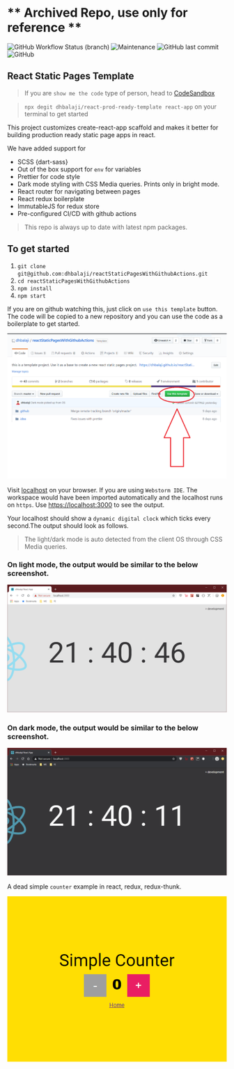 # ** Archived Repo, use only for reference **


![GitHub Workflow Status (branch)](https://img.shields.io/github/workflow/status/dhbalaji/reactStaticPagesWithGithubActions/Deploy%20to%20GitHub%20Pages/master?label=Deploy%20to%20Github%20Pages)
![Maintenance](https://img.shields.io/maintenance/yes/2021)
![GitHub last commit](https://img.shields.io/github/last-commit/dhbalaji/reactStaticPagesWithGithubActions)
![GitHub](https://img.shields.io/github/license/dhbalaji/reactStaticPagesWithGithubActions)

## React Static Pages Template

> If you are `show me the code` type of person, head to <a href="https://codesandbox.io/s/github/dhbalaji/reactStaticPagesWithGithubActions?file=/src/App.js" target="_blank">CodeSandbox</a>

> `npx degit dhbalaji/react-prod-ready-template react-app` on your terminal to get started

This project customizes create-react-app scaffold and makes it better for building production ready static page apps in react.

We have added support for 

* SCSS {dart-sass}
* Out of the box support for `env` for variables
* Prettier for code style
* Dark mode styling with CSS Media queries. Prints only in bright mode.
* React router for navigating between pages
* React redux boilerplate
* ImmutableJS for redux store
* Pre-configured CI/CD with github actions

> This repo is always up to date with latest npm packages.

## To get started

1. `git clone git@github.com:dhbalaji/reactStaticPagesWithGithubActions.git`
2. `cd reactStaticPagesWithGithubActions`
3. `npm install`
4. `npm start`

If you are on github watching this, just click on `use this template` button. The code will be copied to a new repository and you can use the code as a boilerplate to get started.

![](./screenshots/github_use_template.png)

Visit [localhost](http://localhost:3000) on your browser. If you are using `Webstorm IDE`. The workspace would have been imported automatically and the localhost runs on `https`. Use <https://localhost:3000> to see the output.

Your localhost should show a `dynamic digital clock` which ticks every second.The output should look as follows.

> The light/dark mode is auto detected from the client OS through CSS Media queries.

### On light mode, the output would be similar to the below screenshot.

![](screenshots/light-mode-detection-css-media-query.PNG)

### On dark mode, the output would be similar to the below screenshot.

![](screenshots/dark-mode-detection-css-media-query.PNG)

A dead simple `counter` example in react, redux, redux-thunk.

![](screenshots/simple-react-counter.png)
